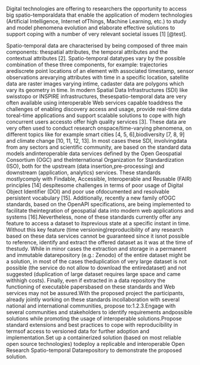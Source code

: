 Digital technologies are offering to researchers the opportunity to access big spatio-temporaldata that enable the application of modern technologies (Artificial Intelligence, Internet ofThings, Machine Learning, etc.) to study and model phenomena evolution and elaborate effective solutions to support coping with a number of very relevant societal issues [1] [@test].

Spatio-temporal data are characterised by being composed of three main components: thespatial attributes, the temporal attributes and the contextual attributes [2]. Spatio-temporal datatypes vary by the possible combination of these three components, for example: trajectories arediscrete point locations of an element with associated timestamp, sensor observations arevarying attributes with time in a specific location, satellite data are raster images varying intime, cadaster data are polygons which vary its geometry in time. In modern Spatial Data Infrastructures (SDI) like swisstopo or INSPIRE infrastructures, thesespatio-temporal data are very often available using interoperable Web services capable toaddress the challenges of enabling discovery access and usage, provide real-time data toreal-time applications and support scalable solutions to cope with high concurrent users accessto offer high quality services [3]. These data are very often used to conduct research onspace/time-varying phenomena, on different topics like for example smart cities [4, 5, 6],biodiversity [7, 8, 9] and climate change [10, 11, 12, 13]. In most cases these SDI, involvingdata from any sectors and scientific community, are based on the standard data models andinteroperable data services defined by the Open Geospatial Consortium (OGC) and theInternational Organization for Standardization (ISO), both for the upstream (data insertion,pre-processing) and downstream (application, analytics) services. These standards mostlycomply with Findable, Accessible, Interoperable and Reusable (FAIR) principles [14] despitesome challenges in terms of poor usage of Digital Object Identifier (DOI) and poor use ofdocumented and resolvable persistent vocabulary [15]. Additionally, recently a new family ofOGC standards, based on the OpenAPI specifications, are being implemented to facilitate theintegration of geospatial data into modern web applications and systems [16].Nevertheless, none of these standards currently offer any feature to access a dataset to itsprevious state at a specific instant in time. Without this key feature (time versioning)reproducibility of any research based on these data services cannot be guaranteed since it isnot possible to reference, identify and extract the offered dataset as it was at the time of thestudy. While in minor cases the extraction and storage in a permanent and immutable datarepository (e.g.: Zenodo) of the entire dataset might be a solution, in most of the cases theduplication of very large dataset is not possible (the service do not allow to download the entiredataset) and not suggested (duplication of large dataset requires large space and came withhigh costs). Finally, even if extracted in a data repository the functioning of executable papersbased on these standards and Web services may not be assured.With the proposed project the participants, already jointly working on these standards incollaboration with several national and international communities, propose to:1.2.3.Engage with several communities and stakeholders to identify requirements andpossible solutions while promoting the usage of interoperable solutions.Propose standard extensions and best practices to cope with reproducibility in termsof access to versioned data for further adoption and implementation.Set up a containerized solution (based on most reliable open source technologies) todeploy a replicable and interoperable Open Research Spatio-temporal Datarepository to demonstrate the proposed solution.